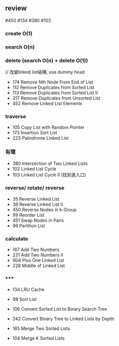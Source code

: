 ## review
#450 #134 #380 #103

### create O(1)
### search O(n)
### delete (search O(n) + delete O(1))
// 改變linked list結構, use dummy head

* 174 Remove Nth Node From End of List
* 112 Remove Duplicates from Sorted List
* 113 Remove Duplicates from Sorted List II
* 217 Remove Duplicates from Unsorted List
* 452 Remove Linked List Elements

### traverse
* 105 Copy List with Random Pointer
* 173 Insertion Sort List
* 223 Palindrome Linked List

### 有環
* 380 Intersection of Two Linked Lists
* 102 Linked List Cycle
* 103 Linked List Cycle II (找到進入口)

### reverse/ rotate/ reverse
* 35 Reverse Linked List 
* 36 Reverse Linked List II
* 450 Reverse Nodes in k-Group
* 99 Reorder List
* 451 Swap Nodes in Pairs
* 96 Partition List

### calculate
* 167 Add Two Numbers
* 221 Add Two Numbers II
* 904 Plus One Linked List
* 228 Middle of Linked List

### ***
* 134 LRU Cache
* 98 Sort List

* 106 Convert Sorted List to Binary Search Tree
* 242 Convert Binary Tree to Linked Lists by Depth

* 165 Merge Two Sorted Lists
* 104 Merge K Sorted Lists





